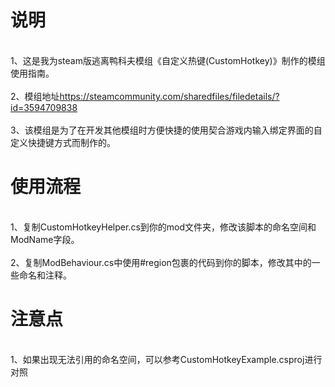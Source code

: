 # 说明
<br>1、这是我为steam版逃离鸭科夫模组《自定义热键(CustomHotkey)》制作的模组使用指南。</br>
<br>2、模组地址<a>https://steamcommunity.com/sharedfiles/filedetails/?id=3594709838</a></br>
<br>3、该模组是为了在开发其他模组时方便快捷的使用契合游戏内输入绑定界面的自定义快捷键方式而制作的。</br>

# 使用流程
<br>1、复制CustomHotkeyHelper.cs到你的mod文件夹，修改该脚本的命名空间和ModName字段。</br>
<br>2、复制ModBehaviour.cs中使用#region包裹的代码到你的脚本，修改其中的一些命名和注释。</br>

# 注意点
<br>1、如果出现无法引用的命名空间，可以参考CustomHotkeyExample.csproj进行对照</br>
